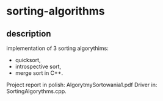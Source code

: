# sorting-algorithms

## description
implementation of 3 sorting algorythims: 
* quicksort,
* introspective sort,
* merge sort 
in C++. 


Project report in polish: AlgorytmySortowania1.pdf
Driver in: SortingAlgorythms.cpp. 
